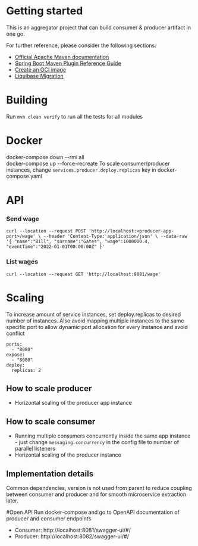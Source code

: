 # Getting started
This is an aggregator project that can build consumer & producer artifact in one go. 

For further reference, please consider the following sections:

* [Official Apache Maven documentation](https://maven.apache.org/guides/index.html)
* [Spring Boot Maven Plugin Reference Guide](https://docs.spring.io/spring-boot/docs/2.7.2/maven-plugin/reference/html/)
* [Create an OCI image](https://docs.spring.io/spring-boot/docs/2.7.2/maven-plugin/reference/html/#build-image)
* [Liquibase Migration](https://docs.spring.io/spring-boot/docs/2.7.2/reference/htmlsingle/#howto.data-initialization.migration-tool.liquibase)

# Building
Run `mvn clean verify` to run all the tests for all modules
# Docker
docker-compose down --rmi all  
docker-compose up --force-recreate
To scale consumer/producer instances, change `services.producer.deploy.replicas` key in docker-compose.yaml

# API
### Send wage
`curl --location --request POST 'http://localhost:<producer-app-port>/wage' \
--header 'Content-Type: application/json' \
--data-raw '{
"name":"Bill",
"surname":"Gates",
"wage":1000000.4,
"eventTime":"2022-01-01T00:00:00Z"
}'`

### List wages
`curl --location --request GET 'http://localhost:8081/wage'`

# Scaling
To increase amount of service instances, set deploy.replicas to desired number of instances.
Also avoid mapping multiple instances to the same specific port to allow dynamic port allocation for every instance and avoid conflict

    ports:
      - "8080"
    expose:
      - "8080"
    deploy:
      replicas: 2

## How to scale producer
- Horizontal scaling of the producer app instance

## How to scale consumer
- Running multiple consumers concurrently inside the same app instance - just change `messaging.concurrency` 
in the config file to number of parallel listeners
- Horizontal scaling of the producer instance

## Implementation details
Common dependencies, version is not used from parent to reduce coupling between consumer and producer and for smooth microservice extraction later.

#Open API
Run docker-compose and go to OpenAPI documentation of producer and consumer endpoints
- Consumer: http://localhost:8081/swagger-ui/#/
- Producer: http://localhost:8082/swagger-ui/#/